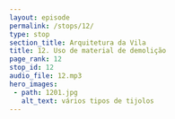 ```yaml
---
layout: episode
permalink: /stops/12/
type: stop
section_title: Arquitetura da Vila
title: 12. Uso de material de demolição
page_rank: 12
stop_id: 12
audio_file: 12.mp3
hero_images:
 - path: 1201.jpg
   alt_text: vários tipos de tijolos
---
```

